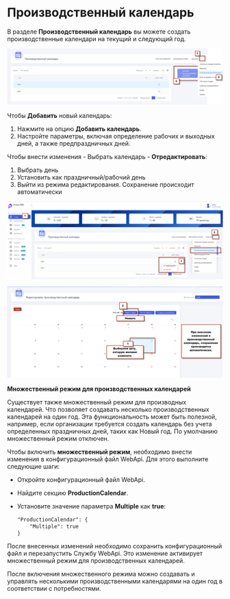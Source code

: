 # Производственный календарь

В разделе **Производственный календарь** вы можете создать производственные календари на текущий и следующий год.

![](../.gitbook/assets1/production_calend.png)


Чтобы **Добавить** новый календарь:
1. Нажмите на опцию **Добавить календарь**.
2. Настройте параметры, включая определение рабочих и выходных дней, а также предпраздничных дней.


Чтобы внести изменения - Выбрать календарь - **Отредактировать**:
1. Выбрать день
2. Установить как праздничный/рабочий день
3. Выйти из режима редактирования. Сохранение происходит автоматически


![](../.gitbook/assets1/calend1.png)

![](../.gitbook/assets1/proizv_calend.png)


**Множественный режим для производственных календарей**


Существует также множественный режим для производных календарей. Что позволяет создавать несколько производственных календарей на один год. Эта функциональность может быть полезной, например, если организации требуется создать календарь без учета определенных праздничных дней, таких как Новый год. По умолчанию множественный режим отключен.

Чтобы включить **множественный режим**, необходимо внести изменения в конфигурационный файл WebApi. Для этого выполните следующие шаги:

   - Откройте конфигурационный файл WebApi.
   - Найдите секцию **ProductionCalendar**.
   - Установите значение параметра **Multiple** как **true**:

     ```
     "ProductionCalendar": {
         "Multiple": true
     }
     ```

  После внесенных изменений необходимо сохранить конфигурационный файл и перезапустить Службу WebApi.
  Это изменение активирует множественный режим для производственных календарей.

После включения множественного режима можно создавать и управлять несколькими производственными календарями на один год в соответствии с потребностями.

